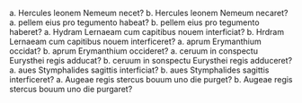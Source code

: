 a. Hercules leonem Nemeum necet? 
b. Hercules leonem Nemeum necaret?
a. pellem eius pro tegumento habeat?
b. pellem eius pro tegumento haberet?
a. Hydram Lernaeam cum capitibus nouem interficiat?
b. Hrdram Lernaeam cum capitibus nouem interficeret?
a. aprum Erymanthium occidat?
b. aprum Erymanthium occideret?
a. ceruum in conspectu Eurysthei regis adducat?
b. ceruum in sonspectu Eurysthei regis adduceret?
a. aues Stymphalides sagittis interficiat?
b. aues Stymphalides sagittis interficeret?
a. Augeae regis stercus bouum uno die purget?
b. Augeae regis stercus bouum uno die purgaret?
